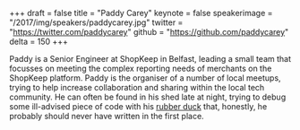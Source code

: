 +++
draft = false
title = "Paddy Carey"
keynote = false
speakerimage = "/2017/img/speakers/paddycarey.jpg"
twitter = "https://twitter.com/paddycarey"
github = "https://github.com/paddycarey"
delta = 150
+++

Paddy is a Senior Engineer at ShopKeep in Belfast, leading a small team that focusses on meeting the complex reporting needs of merchants on the ShopKeep platform. Paddy is the organiser of a number of local meetups, trying to help increase collaboration and sharing within the local tech community. He can often be found in his shed late at night, trying to debug some ill-advised piece of code with his [rubber duck](https://en.wikipedia.org/wiki/Rubber_duck_debugging) that, honestly, he probably should never have written in the first place.